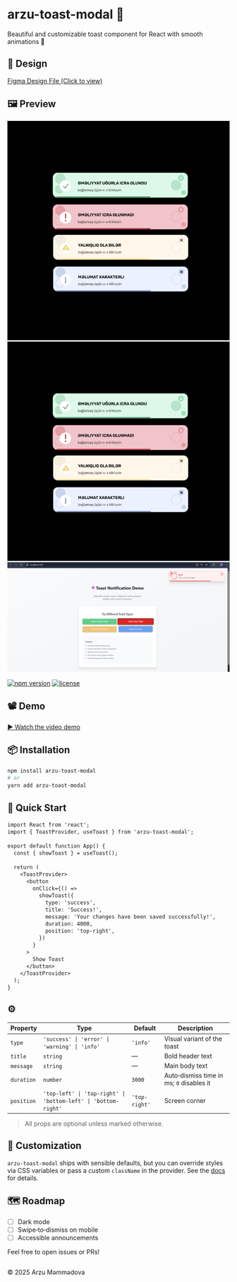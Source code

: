 # arzu-toast-modal 🔔

Beautiful and customizable toast component for React with smooth animations 🚀
## 🎨 Design

[Figma Design File (Click to view)](https://www.figma.com/community/file/1523304266707961935)

## 🖼 Preview
<img src="https://raw.githubusercontent.com/arzummammadova/arzu-toast-modal/main/src/assets/page.png" />

<img src="./src/assets/page.png" alt="Toast Example 1" width="600" />
<img src="./src/assets/page1.png" alt="Toast Example 2" width="600" />

[![npm version](https://img.shields.io/npm/v/arzu-toast-modal.svg?style=flat-square)](https://www.npmjs.com/package/arzu-toast-modal)
[![license](https://img.shields.io/github/license/arzummammadova/arzu-toast-modal.svg?style=flat-square)](LICENSE)

## 📽 Demo

[▶ Watch the video demo](https://drive.google.com/file/d/1-HoxjWySAnPu4-ZA-WBgJ1ANsTPQcBg6/view?usp=sharing)

<!-- If you create a GIF preview, place it in .github/demo.gif and uncomment the line below -->

<!-- [![Demo GIF](https://raw.githubusercontent.com/YOUR-USERNAME/arzu-toast-modal/main/.github/demo.gif)](https://drive.google.com/file/d/1-HoxjWySAnPu4-ZA-WBgJ1ANsTPQcBg6/view?usp=sharing) -->

## 📦 Installation

```bash
npm install arzu-toast-modal
# or
yarn add arzu-toast-modal
```

## 🚀 Quick Start

```tsx
import React from 'react';
import { ToastProvider, useToast } from 'arzu-toast-modal';

export default function App() {
  const { showToast } = useToast();

  return (
    <ToastProvider>
      <button
        onClick={() =>
          showToast({
            type: 'success',
            title: 'Success!',
            message: 'Your changes have been saved successfully!',
            duration: 4000,
            position: 'top-right',
          })
        }
      >
        Show Toast
      </button>
    </ToastProvider>
  );
}
```

## ⚙️

| Property   | Type                                                           | Default       | Description                              |
| ---------- | -------------------------------------------------------------- | ------------- | ---------------------------------------- |
| `type`     | `'success' \| 'error' \| 'warning' \| 'info'`                  | `'info'`      | Visual variant of the toast              |
| `title`    | `string`                                                       | —             | Bold header text                         |
| `message`  | `string`                                                       | —             | Main body text                           |
| `duration` | `number`                                                       | `3000`        | Auto‑dismiss time in ms; `0` disables it |
| `position` | `'top-left' \| 'top-right' \| 'bottom-left' \| 'bottom-right'` | `'top-right'` | Screen corner                            |

> All props are optional unless marked otherwise.

## 🎨 Customization

`arzu-toast-modal` ships with sensible defaults, but you can override styles via CSS variables or pass a custom `className` in the provider. See the [docs](./docs/customization.md) for details.

## 🗺 Roadmap

* [ ] Dark mode
* [ ] Swipe‑to‑dismiss on mobile
* [ ] Accessible announcements

Feel free to open issues or PRs!

##
 © 2025 Arzu Məmmədova
